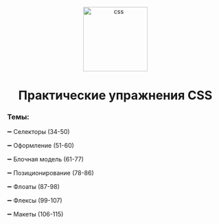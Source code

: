 <p align="center">
<img src="https://cdn.icon-icons.com/icons2/2790/PNG/512/css_filetype_icon_177544.png" alt="css"  height= "150px">
<h1 align="center">Практические упражнения CSS</h1>
</p>

### Темы:
<p>➖ Селекторы (34-50)</p>
<p>➖ Оформление (51-60)</p>
<p>➖ Блочная модель (61-77)</p>
<p>➖ Позиционирование (78-86)</p>
<p>➖ Флоаты (87-98)</p>
<p>➖ Флексы (99-107)</p>
<p>➖ Макеты (106-115)</p>
